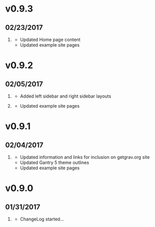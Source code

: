 # v0.9.3
## 02/23/2017

1. [](#improved)
    * Updated Home page content
    * Updated example site pages

# v0.9.2
## 02/05/2017

1. [](#new)
    * Added left sidebar and right sidebar layouts

1. [](#improved)
    * Updated example site pages

# v0.9.1
## 02/04/2017

1. [](#improved)
    * Updated information and links for inclusion on getgrav.org site
    * Updated Gantry 5 theme outlines
    * Updated example site pages

# v0.9.0
## 01/31/2017

1. [](#new)
    * ChangeLog started...
